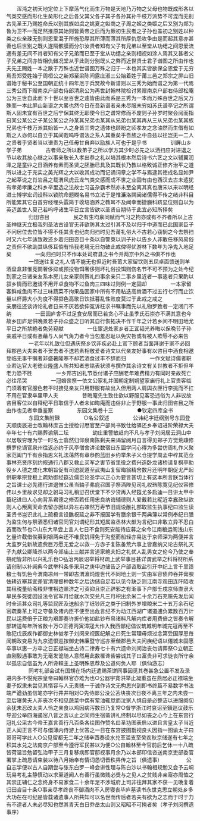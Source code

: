 <!-- { "loadSidebar": true } -->
　　浑沌之初天地定位上下摩荡气化而生万物是天地乃万物之父母也物既成形各以气类交感而形化生矣形化之后各父其父各子其子各孙其孙千枝万派势不可混而无别古先圣王乃赐姓命氏以别其族如虞之姚夏之姒商之子周之姬之类姬之后又别为郑为鲁为卫不一而足然推原其始则皆黄帝之后而为厥初生民者之子孙也盖初之别姓以种类之伙亲疎无别则恩爱混于所施恐厚其所薄而薄其所厚仇怨攻争由是而起其意亦甚善也后世别之既乆遂隔骸膜而分尔汝贤者知有父子有兄弟以至堂从功缌之间恩爱流通有差无间不肖者知有父子兄弟而已至于堂从功缌之亲则相视如涂人焉其又甚者父子兄弟之间亦皆相仇雠况堂从乎此则分别既乆之弊而近世贤士君子谱图之所由作也夫先王赐姓一本之散于万殊也近世谱图万殊之归于一本也其实皆欲保全恩爱于无穷焉吾郑受姓始于周桓公之新郑至梁陈间露庄淑三公始着姓于莆三邑之郑宗之屏山旧谱始于秘书公至国朝正统十四年厄于兵燹故今新谱则以三秀为始而谱之为第一代焉三秀公而下赠南京户部右侍郎清泉公为再世封翰林院检讨累赠南京户部右侍郎松庵公为三世自此而下十世以至百世之逺皆由此而系是三秀为一本而万殊百世之后又万殊而一本此屏山新谱之大畧也然今日在吾新谱者亲未尽服未穷如苏氏谱亭记之所谓斯人固未宜有百世之后宁保其终无耶使今日之谱常修而不废则子孙岁时聚会阅而指曰某公某公之子某公某公之孙某其兄弟也某其从兄弟也某其再从三从兄弟也某其族兄弟也千枝万派其始皆一人之身皆三秀之遗体也顾盼之顷孝友之念油然而生借有如斯之人亦何以自立于其间哉呜呼谱法之系人其重矣乎吾族之中自兹以往岂无一二人之贤者乎贤者当以谱责为己任毋甘自弃以励族人可也于是乎书
　　
　　训屏山乡学子弟
　　
　　古者师之所以教弟子之所以学方其少时必先之以洒扫应对进退之节以收其放心继之以事亲敬长入孝出恭之礼以培其根本然后诗书六艺之文以辅翼润泽之是童丱之日涵养有素而圣贤之胚胎已具及其既长乃教以格致诚正修齐治平之道所以进之于充实之美光辉之大以收其成功而记诵词章之学不与焉逮其徳成名显如尹之起莘说之肖岩吕之载渭风虎云龙气类交感而成不世之业固有由也西汉去古未逺犹有孝弟孝廉之科乡举里选之法故士习虽杂霸术然亦未至全离其真也唐宋以来以明经进士博学宏词设科以锁院命题糊名易书立法于是惟濂洛闗闽诸儒得不传之绪非科目所能累其它白首穷经埋头蠧简于收培涵养之教耳不及闻幸而捷巍科跻显位则自以为英迈盖世人莫己若呜呼诸生平日立言皆欲以圣贤自期待于此宜必知所择矣
　　
　　归田咨目
　　
　　民之有生均禀同赋而气习之拘亦或有不齐者所以上古圣神继天立极我列圣法古设官无非欲防其太过引其不及以归于中道而已此国家臣子不问居位去位皆不得不任其责也纪向归扫时见吾莆礼俗大不古若心窃悯之今去祭扫时又六七年适致政还乡着归田咨目十条以自警束以训子孙以告乡人非敢任移风易俗之责但不欲助其纵侈耳倘有怜我老境无日勿破此戒俾得优游林下数年为净鬼入地足矣
　　
　　一向归扫时只不作本处司府县之书今并两京中外之书俱不作也
　　
　　一馈送往复之礼人情不能无也但近时吾莆大家留饮则五凤卓面馈送则羊酒盘盒非惟竞鬬奢侈抑或预投物饵奢侈则坏礼俗投饵则伤名节不可不预为之处今纪到家之日诸亲友系本房儿女亲家则贺礼四事余亲只二事乡里近者一事逺者只果酌以叙乡情而已邀请不用开卓食物不过鱼肉三四味过则例一定固却
　　
　　一本家留客鲜咸鱼肉不过三味蔬菜不拘果品因家中所有不用粘迭高耸酒不过五行七行而止饮量以杯爵大小为度不得掷色高歌日饮抵暮乱性败度莫过于此戒之戒之
　　
　　一亲朋往还谈诗论礼者日来不厌若欲伸冤诉枉求书嘱事而先以礼物罗致者一定闭门不纳
　　
　　一田园庐舎不过足食安居而已若贪心不止虽季氏石崇亦不满其意也今故乡田庐足供晩景若子孙众盛之日听其自行恢拓决不作千年之计若乡间不明田地尤平日之所禁絶者免劳窥献
　　
　　一仕宦退处家乡者正冝韬光养晦以保晩节子孙亲戚平日或有慿藉与人尚气角力者今当包羞忍耻以免灾咎或有被人欺辱不必来告
　　
　　一老年以礼致仕但遇庆祭乡饮非疾必赴上官下顾者当面拜谢于家不必回拜郡邑大夫来者不贺去者不送若素相敬爱者诗文以代亲友好事有以咨目中酒食相邀登临无事干嘱者非盛暑隆寒不却若酒食过丰不辞而归
　　
　　一作文赋诗儒者职业若达官大老徳业隆盛人所共知者志铭表状须与撰作其余诗文有关世教者不拒但年老力恐不胜
　　
　　一乡邦吉凶礼节悉付诸子应酬老年难费精力有同时亲故死亡必往吊哭
　　
　　一冠婚丧祭一依文公家礼并国朝定制朔望家庙行礼上官贵客临门须着有官服色若平时接见亲友只用野服有故出入但用两人肩舆衣匣行李挑而不扛不用在官隶卒里甲人夫
　　
　　昔晦庵先生致仕欲以野服见客恐违俗为人非议故咨目客位以自释纪平日取信于人者未如晦庵而违俗非止于野服一事此归田咨目之所由作也见者幸垂鉴察
　　
　　东园文集巻十三
　　
　　●钦定四库全书
　　
　　东园文集附録
　　
　　○名公叙述
　　
　　公讳纪字廷纲别号东园登天顺庚辰进士改翰林庶吉士授检讨厯官至户部尚书致仕给驿还乡奉诏进阶荣禄大夫卒年七十有六赐葬谕祭二坛
　　
　　幼庄重警敏趋向不凡与孝子刘闵居云洞山中以居敬穷理为学一时名士翕然归仰泉南陈剰夫来谒留阅月自言得见郑子方觉荒疎修撰罗伦谪官泉州往返必约于风亭僧舍讲论数宿曰东圜学问心得为多尝仿周礼作义聚家范阖门千有余指恩义礼法蔼然有章叅酌蓝田乡约举朱子义仓提学周孟中梓其范佥事林充贤序刻约规通行八郡又救止买军之害节省里役之费兴造卧龙诸桥请复枫亭助役乡人德之成化末朝旨促有司迫就道至武夷山复留晦翁精舍数月还明年朝促尤严起供职孝宗登极上疏劝御经筵近儒臣论圣学以正心为要言甚切上有这本所言朕当体行之旨课士必先德行进退惟公虽当轴子弗庇召国子祭酒陛见司礼权珰陈寛见纪仪容修伟以乡里故求见却之驸马习礼稍愆召伏堂下不少贷再入经筵尤多启迪一日讲太甲中篇纪进曰人心向背系君德之修否若任用忠良纳诲辅德则人爱戴若比昵近幸蠧政纵欲则人心叛离天命去留亦因以异左右竦然万寿节旧规设醮礼部取监生执事纪曰监生读圣贤书岂识此礼上疏极言设醮祝延之非不报国学有膳余银千两典簿以常例奉纪曰膳为监生何与祭酒悉归诸官同官刘谓纪形其短属监丞林大猷为言纪曰非敢立异不忍白首而改节也○山东大旱尝上言人七日不食则死安能待应募之籴今江南粮运阁浅山东乞量许截借俟募到银两籴还不唯民饥得免于沟壑而船轻亦易达于京师深为两便并言太监罗兑新故遗赀巨万愿无爱之以救一方赤子复陈备荒六事上皆嘉纳又论古祭礼天子九献公卿降杀以两今郊庙止三献并言道家絶夫妇之礼优人乱男女之伦今乃使之奉祭祀皆非所以兴礼乐也○弘治丙辰诏举将材疏上武举事目甚详谓武举之科将材所系请创制以补阙典今武举科条多采用之庚申边储告乏户部咨取盐引开中纪上言千里馈粮士有饥色今渭南凉州一带即古渭濵炖煌世代不同地土则一实由军容债帅吞并膏腴怯耕近塞耳宜差官清理督种数年之后边储自足若以见今缺乏则江南寺观田连阡陌收其租税量给斋粮非惟裕边赈济之可资抑且崇正辟邪之有渐事下户部壬戌京师直隶大旱民多死徙因设法令官军月给就水次交兑凡三月积出余米二十余万石充赈先发后闻时全活甚众司礼等监民匠及送船余丁纸钞匠之类于旧制外岁増粮米二十五万余石纪宻疏奏革上可之守备及诸内臣不便至出危言纪不为动江西湖广诸道逋负累数百万计民以运费倍于正粮为艰即奏许折价他如盐钞布帛诸料凡解内库者用费倍之皆奏令解部转送每年所省数十万○正德丙寅漳冦大作入我西鄙纪倡议筑城明年城完冦再至不敢犯戊辰疾作都御史林俊孝子刘闵来视医纪解之曰死生常理毋烦过念第受国厚恩毎闻朝政变易为九京遗恨巡按御史韩廉暨守巡亦至偕郡邑大夫问疾纪语以僊城未固愿卒事以惠一方卒之日正襟端坐占诗二律寿七十有六遗命刘闵治丧勿请葬祭○立朝正直刚毅遇事敢为无毫发诡随人意然用此数罹谗呰尝诚其子曰富贵非可求徒丧所守余以孤忠自信虽为人所谗頼主上圣明殊恩荐及公道何负人耶（俱仙游志）
　　
　　同考礼部会试有国甥在场内廷遣赐茶饼同事因觅其巻甚急公置不发及录进内多不悦宪宗皇帝曰翰林官亦难为也○公器宇寛洪举止凝重虽在燕居必正襟端坐妻子奴隶未尝见其惰容与人无贵贱一于诚作诗文无构思兴到即书终篇不易数字书法端严遒劲虽信笔亦字行井井相对○先侍郎公没公苫块丧次日夜不离三年之内未尝一至后寝黄夫人非丧次不相见蔬菜中偶有荤油辄觉而泣家人惧自是必整洁以进服阕旬余犹未忍改太夫人怜之亲食以鸡因病泻数日乃复常○督学浙江时哀诏至鎭巡议鼓乐导迎公举四海遏宻八音之言以止之同师生宿斋讲礼终制以尽如丧之心今上在东宫行冠礼公采古今帝王嘉言善行凡百条各绘图作赞名曰圣功图表启以进且言皇太子当近正人闻正言不可与儇薄内侍游上优答之一日在东宫披图翫视良乆因指一图谕太子曰哥哥可学此人○公见留都无二年之储辛酉奏设水兑革滥支至癸亥秋京储遂有七年之积其水兑之法南京户部至今遵行军民甚以为便○公自翰林至今官前后乞休一十八疏皆荷温旨勉留弘治甲子三月复移病即官邸视事月余乃以本部印信咨送南京吏部委官署掌上疏恳请束装以待八月始奉有情词恳切晋秩畀传之旨（俱遗事）
　　
　　公自志学便以古人自期尝与张东白罗一峰会讲性理与陈白沙以书翰相规勉又会予云峒玩易考礼主静慎动以求至道闻人有善行虽微贱必奬与之见人之贫贱非亲宻亦周恤之其崇正辅仁之念终身不易家食二十余年足不渉城府上司非往拜其家不获一见晩复着归田咨目十条○事亲尽孝终丧不御酒肉不入房寝丧毕庐墓读书永世克思立朝处乡多大功在在可纪是皆载诸遗事人所共知可以名世而传后者若夫有欲为之志而于时于力有不逮者人未必尽知也然其青天白日乔岳太山则又昭昭不可掩者矣（孝子刘闵撰遗事序）
　　
